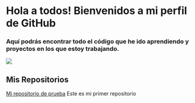 # Hola a todos! Bienvenidos a mi perfil de GitHub


### Aquí podrás encontrar todo el código que he ido aprendiendo y proyectos en los que estoy trabajando.

![](https://media.licdn.com/dms/image/C4E1BAQHvxbLvipgkHw/company-background_10000/0?e=2159024400&v=beta&t=4N4YfyXG-uTZYZcKohwr2hnqTy4dZQbldG9jUhziP1c)

## Mis Repositorios

[Mi repositorio de prueba](https://github.com/MarcelodeHaro/MiPrimerRepositorio.git) Este es mi primer repositorio

